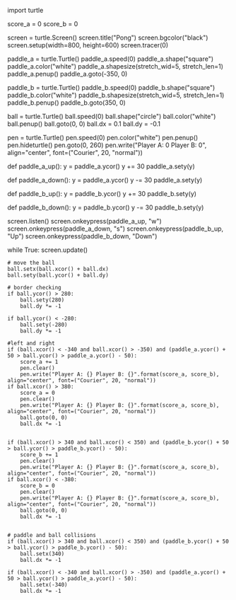 import turtle

score_a = 0
score_b = 0

screen = turtle.Screen()
screen.title("Pong")
screen.bgcolor("black")
screen.setup(width=800, height=600)
screen.tracer(0)


paddle_a = turtle.Turtle()
paddle_a.speed(0)
paddle_a.shape("square")
paddle_a.color("white")
paddle_a.shapesize(stretch_wid=5, stretch_len=1)
paddle_a.penup()
paddle_a.goto(-350, 0)

paddle_b = turtle.Turtle()
paddle_b.speed(0)
paddle_b.shape("square")
paddle_b.color("white")
paddle_b.shapesize(stretch_wid=5, stretch_len=1)
paddle_b.penup()
paddle_b.goto(350, 0)

ball = turtle.Turtle()
ball.speed(0)
ball.shape("circle")
ball.color("white")
ball.penup()
ball.goto(0, 0)
ball.dx = 0.1
ball.dy = -0.1

pen = turtle.Turtle()
pen.speed(0)
pen.color("white")
pen.penup()
pen.hideturtle()
pen.goto(0, 260)
pen.write("Player A: 0  Player B: 0", align="center", font=("Courier", 20, "normal"))

def paddle_a_up():
    y = paddle_a.ycor()
    y += 30
    paddle_a.sety(y)

def paddle_a_down():
    y = paddle_a.ycor()
    y -= 30
    paddle_a.sety(y)

def paddle_b_up():
    y = paddle_b.ycor()
    y += 30
    paddle_b.sety(y)

def paddle_b_down():
    y = paddle_b.ycor()
    y -= 30
    paddle_b.sety(y)


screen.listen()
screen.onkeypress(paddle_a_up, "w")
screen.onkeypress(paddle_a_down, "s")
screen.onkeypress(paddle_b_up, "Up")
screen.onkeypress(paddle_b_down, "Down")


while True:
    screen.update()

    # move the ball
    ball.setx(ball.xcor() + ball.dx)
    ball.sety(ball.ycor() + ball.dy)

    # border checking
    if ball.ycor() > 280:
        ball.sety(280)
        ball.dy *= -1

    if ball.ycor() < -280:
        ball.sety(-280)
        ball.dy *= -1

    #left and right
    if (ball.xcor() < -340 and ball.xcor() > -350) and (paddle_a.ycor() + 50 > ball.ycor() > paddle_a.ycor() - 50):
        score_a += 1
        pen.clear()
        pen.write("Player A: {} Player B: {}".format(score_a, score_b), align="center", font=("Courier", 20, "normal"))
    if ball.xcor() > 380:
        score_a = 0
        pen.clear()
        pen.write("Player A: {} Player B: {}".format(score_a, score_b), align="center", font=("Courier", 20, "normal"))
        ball.goto(0, 0)
        ball.dx *= -1


    if (ball.xcor() > 340 and ball.xcor() < 350) and (paddle_b.ycor() + 50 > ball.ycor() > paddle_b.ycor() - 50):
        score_b += 1
        pen.clear()
        pen.write("Player A: {} Player B: {}".format(score_a, score_b), align="center", font=("Courier", 20, "normal"))
    if ball.xcor() < -380:
        score_b = 0
        pen.clear()
        pen.write("Player A: {} Player B: {}".format(score_a, score_b), align="center", font=("Courier", 20, "normal"))
        ball.goto(0, 0)
        ball.dx *= -1


    # paddle and ball collisions
    if (ball.xcor() > 340 and ball.xcor() < 350) and (paddle_b.ycor() + 50 > ball.ycor() > paddle_b.ycor() - 50):
        ball.setx(340)
        ball.dx *= -1

    if (ball.xcor() < -340 and ball.xcor() > -350) and (paddle_a.ycor() + 50 > ball.ycor() > paddle_a.ycor() - 50):
        ball.setx(-340)
        ball.dx *= -1
